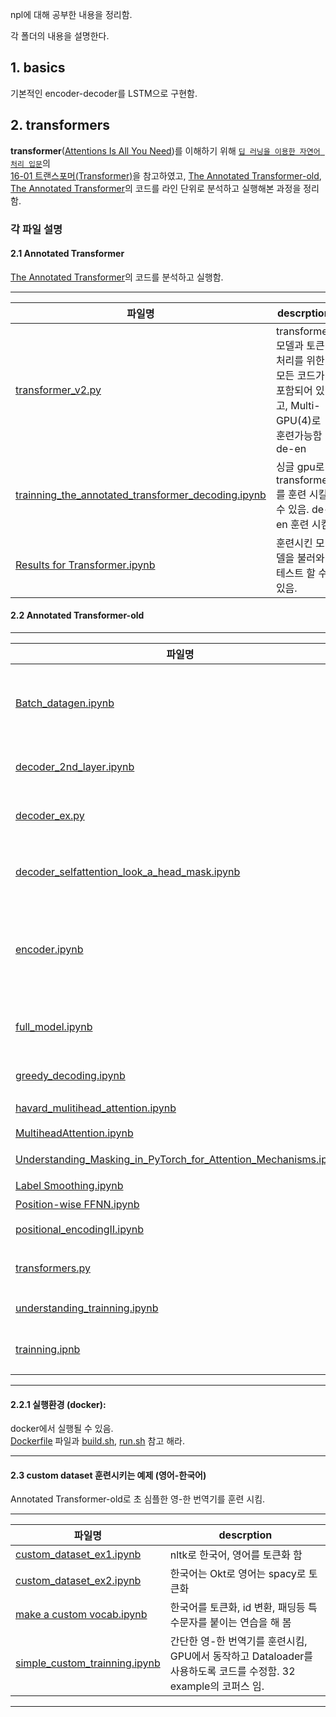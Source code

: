 
npl에 대해 공부한 내용을 정리함.

각 폴더의 내용을 설명한다. 


## 1. basics
기본적인 encoder-decoder를 LSTM으로 구현함.

## 2. transformers

**transformer**([Attentions Is All You Need](https://arxiv.org/pdf/1706.03762))를 이해하기 위해 [`딥 러닝을 이용한 자연어 처리 입문`](https://wikidocs.net/book/2155)의 <br> [16-01 트랜스포머(Transformer)](https://wikidocs.net/31379)을 참고하였고, [The Annotated Transformer-old](https://nlp.seas.harvard.edu/2018/04/03/attention.html), <br> [The Annotated Transformer](https://nlp.seas.harvard.edu/annotated-transformer/)의 코드를
라인 단위로 분석하고 실행해본 과정을 정리함.

### 각 파일 설명

#### 2.1 **Annotated Transformer**
 [The Annotated Transformer](https://nlp.seas.harvard.edu/annotated-transformer/)의 코드를 분석하고 실행함.

----------------------
| 파일명 | descrption |
|-------|-------------|
|[transformer_v2.py](./transformers/transformer_v2.py) | transformer 모델과 토큰 처리를 위한 모든 코드가 포함되어 있고, Multi-GPU(4)로 훈련가능함 de-en |
|[trainning_the_annotated_transformer_decoding.ipynb](./transformers/trainning_the_annotated_transformer_decoding.ipynb)| 싱글 gpu로 transformer를 훈련 시킬수 있음. de-en 훈련 시킴|
|[Results for Transformer.ipynb](./transformers/Results%20for%20Transformer.ipynb) | 훈련시킨 모델을 불러와 테스트 할 수 있음. |

#### 2.2 **Annotated Transformer-old**

----------------------
| 파일명 | descrption |
|-------|-------------|
|[Batch_datagen.ipynb](./transformers/Batch_datagen.ipynb)| Batch 클래스를 분석하고 사용법을 정리함, example로 훈련 시키기 위한 batch 데이터를 만듬|
|[decoder_2nd_layer.ipynb](./transformers/decoder_2nd_layer.ipynb)|디코더의 두번째 서브층인 인코더-디코더 어텐션을 분석함|
|[decoder_ex.py](./transformers/decoder_ex.py) | encoder과 decoder를 manual로 만들어 봄|
|[decoder_selfattention_look_a_head_mask.ipynb](./transformers/decoder_selfattention_look_a_head_mask.ipynb)| 디코더의 첫번째 서브층의  셀프 어텐션과 룩-어헤드 마스크를 분석|
|[encoder.ipynb](./transformers/encoder.ipynb) | 인코더만 분석함. 패딩, skip, layer normalization을 분석함. layer normalization는 논문 구현과 다름|
|[full_model.ipynb](./transformers/full_model.ipynb) | full model를 만드는 과정을 테스트와 입력 데이터를 만드는 과정 정리|
|[greedy_decoding.ipynb](./transformers/greedy_decoding.ipynb) | greed_decoding 자료 -chat-gpt|
|[havard_mulitihead_attention.ipynb](./transformers/havard_multihead_attention.ipynb) | mulitihead_attention 코드 설명|
|[MultiheadAttention.ipynb](./transformers/MultiHeadAttention.ipynb)| 다른 버전 설명|
|[Understanding_Masking_in_PyTorch_for_Attention_Mechanisms.ipynb](./transformers/Understanding_Masking_in_PyTorch_for_Attention_Mechanisms.ipynb)| 마스킹 방법들을 설명함|
|[Label Smoothing.ipynb](./transformers/Label%20Smoothing.ipynb)| Regularization 설명 |
|[Position-wise FFNN.ipynb](./transformers/Position-wise%20FFNN.ipynb)| 코드 설명 |
|[positional_encodingII.ipynb](./transformers/positional_encodingII.ipynb)| positional_encoding 설명|
|[transformers.py](./transformers/transformers.py)|Annotated Transformer-old 코드를 모아놓음|
|[understanding_trainning.ipynb](./transformers/understanding_trainning.ipynb)| 다른 pytorch 훈련법과 비교해 봄 |
|[trainning.ipnb](./transformers/training.ipynb)| 랜덤 데이터로 훈련시키고, greedy_decoding함.|

--- 
#### 2.2.1 실행환경 (docker): 
docker에서 실행될 수 있음.  
[Dockerfile](./Dockers/The_Annotated_transformation/Dockerfile) 파일과 [build.sh](./Dockers/The_Annotated_transformation/build.sh), [run.sh](./Dockers/The_Annotated_transformation/run.sh) 참고 해라.

---

#### 2.3 **custom dataset 훈련시키는 예제 (영어-한국어)**  
Annotated Transformer-old로 초 심플한 영-한 번역기를 훈련 시킴.

----------------------
| 파일명 | descrption |
|-------|-------------|
|[custom_dataset_ex1.ipynb](./transformers/custom_dataset_ex1.ipynb)| nltk로 한국어, 영어를 토큰화 함|
|[custom_dataset_ex2.ipynb](./transformers/custom_dataset_ex2.ipynb)| 한국어는 Okt로   영어는 spacy로 토큰화|
|[make a custom vocab.ipynb](./transformers/make%20a%20custom%20vocab%20.ipynb) | 한국어를 토큰화, id 변환, 패딩등 특수문자를 붙이는 연습을 해 봄 |
|[simple_custom_trainning.ipynb](./transformers/simple_custom_training.ipynb)| 간단한 영-한 번역기를 훈련시킴, GPU에서 동작하고 Dataloader를 사용하도록 코드를 수정함. 32 example의 코퍼스 임.|
---




















